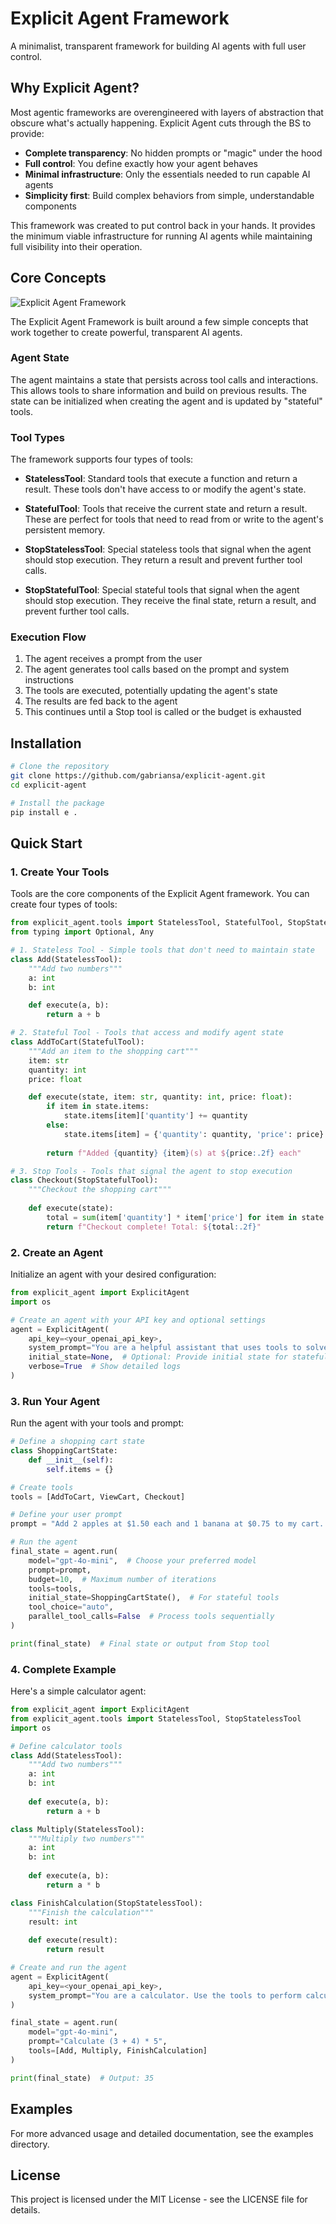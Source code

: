 # Explicit Agent Framework

A minimalist, transparent framework for building AI agents with full user control.

## Why Explicit Agent?

Most agentic frameworks are overengineered with layers of abstraction that obscure what's actually happening. Explicit Agent cuts through the BS to provide:

- **Complete transparency**: No hidden prompts or "magic" under the hood
- **Full control**: You define exactly how your agent behaves
- **Minimal infrastructure**: Only the essentials needed to run capable AI agents
- **Simplicity first**: Build complex behaviors from simple, understandable components

This framework was created to put control back in your hands. It provides the minimum viable infrastructure for running AI agents while maintaining full visibility into their operation.

## Core Concepts

![Explicit Agent Framework](framework.png)

The Explicit Agent Framework is built around a few simple concepts that work together to create powerful, transparent AI agents.


### Agent State

The agent maintains a state that persists across tool calls and interactions. This allows tools to share information and build on previous results. The state can be initialized when creating the agent and is updated by "stateful" tools.

### Tool Types

The framework supports four types of tools:

- **StatelessTool**: Standard tools that execute a function and return a result. These tools don't have access to or modify the agent's state.
  
- **StatefulTool**: Tools that receive the current state and return a result. These are perfect for tools that need to read from or write to the agent's persistent memory.
  
- **StopStatelessTool**: Special stateless tools that signal when the agent should stop execution. They return a result and prevent further tool calls.

- **StopStatefulTool**: Special stateful tools that signal when the agent should stop execution. They receive the final state, return a result, and prevent further tool calls.

### Execution Flow

1. The agent receives a prompt from the user
2. The agent generates tool calls based on the prompt and system instructions
3. The tools are executed, potentially updating the agent's state
4. The results are fed back to the agent
5. This continues until a Stop tool is called or the budget is exhausted

## Installation

```bash
# Clone the repository
git clone https://github.com/gabriansa/explicit-agent.git
cd explicit-agent

# Install the package
pip install e .
```

## Quick Start

### 1. Create Your Tools

Tools are the core components of the Explicit Agent framework. You can create four types of tools:

```python
from explicit_agent.tools import StatelessTool, StatefulTool, StopStatelessTool, StopStatefulTool
from typing import Optional, Any

# 1. Stateless Tool - Simple tools that don't need to maintain state
class Add(StatelessTool):
    """Add two numbers"""
    a: int
    b: int

    def execute(a, b):
        return a + b

# 2. Stateful Tool - Tools that access and modify agent state
class AddToCart(StatefulTool):
    """Add an item to the shopping cart"""
    item: str
    quantity: int
    price: float

    def execute(state, item: str, quantity: int, price: float):
        if item in state.items:
            state.items[item]['quantity'] += quantity
        else:
            state.items[item] = {'quantity': quantity, 'price': price}
        
        return f"Added {quantity} {item}(s) at ${price:.2f} each"

# 3. Stop Tools - Tools that signal the agent to stop execution
class Checkout(StopStatefulTool):
    """Checkout the shopping cart"""
    
    def execute(state):
        total = sum(item['quantity'] * item['price'] for item in state.items.values())
        return f"Checkout complete! Total: ${total:.2f}"
```

### 2. Create an Agent

Initialize an agent with your desired configuration:

```python
from explicit_agent import ExplicitAgent
import os

# Create an agent with your API key and optional settings
agent = ExplicitAgent(
    api_key=<your_openai_api_key>,
    system_prompt="You are a helpful assistant that uses tools to solve problems.",
    initial_state=None,  # Optional: Provide initial state for stateful tools
    verbose=True  # Show detailed logs
)
```

### 3. Run Your Agent

Run the agent with your tools and prompt:

```python
# Define a shopping cart state
class ShoppingCartState:
    def __init__(self):
        self.items = {}

# Create tools
tools = [AddToCart, ViewCart, Checkout]

# Define your user prompt
prompt = "Add 2 apples at $1.50 each and 1 banana at $0.75 to my cart. Then checkout."

# Run the agent
final_state = agent.run(
    model="gpt-4o-mini",  # Choose your preferred model
    prompt=prompt,
    budget=10,  # Maximum number of iterations
    tools=tools,
    initial_state=ShoppingCartState(),  # For stateful tools
    tool_choice="auto",
    parallel_tool_calls=False  # Process tools sequentially
)

print(final_state)  # Final state or output from Stop tool
```

### 4. Complete Example

Here's a simple calculator agent:

```python
from explicit_agent import ExplicitAgent
from explicit_agent.tools import StatelessTool, StopStatelessTool
import os

# Define calculator tools
class Add(StatelessTool):
    """Add two numbers"""
    a: int
    b: int
    
    def execute(a, b):
        return a + b

class Multiply(StatelessTool):
    """Multiply two numbers"""
    a: int
    b: int
    
    def execute(a, b):
        return a * b

class FinishCalculation(StopStatelessTool):
    """Finish the calculation"""
    result: int
    
    def execute(result):
        return result

# Create and run the agent
agent = ExplicitAgent(
    api_key=<your_openai_api_key>,
    system_prompt="You are a calculator. Use the tools to perform calculations."
)

final_state = agent.run(
    model="gpt-4o-mini",
    prompt="Calculate (3 + 4) * 5",
    tools=[Add, Multiply, FinishCalculation]
)

print(final_state)  # Output: 35
```

## Examples

For more advanced usage and detailed documentation, see the examples directory.

## License

This project is licensed under the MIT License - see the LICENSE file for details.
